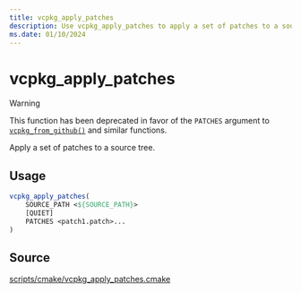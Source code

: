 ```yaml
---
title: vcpkg_apply_patches
description: Use vcpkg_apply_patches to apply a set of patches to a source tree.
ms.date: 01/10/2024
---
```

# vcpkg_apply_patches

> [!WARNING]
> This function has been deprecated in favor of the `PATCHES` argument to [`vcpkg_from_github()`](vcpkg_from_github.md#patches) and similar functions.

Apply a set of patches to a source tree.

## Usage

```cmake
vcpkg_apply_patches(
    SOURCE_PATH <${SOURCE_PATH}>
    [QUIET]
    PATCHES <patch1.patch>...
)
```

## Source

[scripts/cmake/vcpkg\_apply\_patches.cmake](https://github.com/Microsoft/vcpkg/blob/master/scripts/cmake/vcpkg_apply_patches.cmake)
